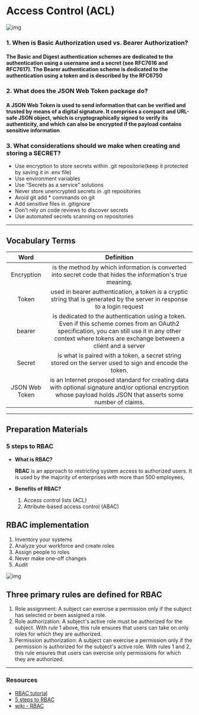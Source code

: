 # Access Control (ACL)

![img](https://assets.website-files.com/5ff66329429d880392f6cba2/60b8b2a47e5418e33ce5d342_Access%20Control%20List%20(ACL)%20preview.jpg)

### 1. When is Basic Authorization used vs. Bearer Authorization?

#### The Basic and Digest authentication schemes are dedicated to the authentication using a username and a secret (see RFC7616 and RFC7617). The Bearer authentication scheme is dedicated to the authentication using a token and is described by the RFC6750

### 2. What does the JSON Web Token package do?

#### A JSON Web Token is used to send information that can be verified and trusted by means of a digital signature. It comprises a compact and URL-safe JSON object, which is cryptographically signed to verify its authenticity, and which can also be encrypted if the payload contains sensitive information

### 3. What considerations should we make when creating and storing a SECRET?

* Use encryption to store secrets within .git repositorie(keep it protected by saving it in .env file)
* Use environment variables
* Use “Secrets as a service” solutions
* Never store unencrypted secrets in .git repositories
* Avoid git add * commands on git
* Add sensitive files in .gitignore
* Don’t rely on code reviews to discover secrets
* Use automated secrets scanning on repositories

****

## Vocabulary Terms

|      Word      |                                                                                                 Definition                                                                                                  |
| :------------: | :---------------------------------------------------------------------------------------------------------------------------------------------------------------------------------------------------------: |
|   Encryption   |                                                 is the method by which information is converted into secret code that hides the information's true meaning.                                                 |
|     Token      |                                          used in bearer authentication, a token is a cryptic string that is generated by the server in response to a login request                                          |
|     bearer     | is dedicated to the authentication using a token. Even if this scheme comes from an OAuth2 specification, you can still use it in any other context where tokens are exchange between a client and a server |
|     Secret     |                                                   is what is paired with a token, a secret string stored on the server used to sign and encode the token.                                                   |
| JSON Web Token |                     is an Internet proposed standard for creating data with optional signature and/or optional encryption whose payload holds JSON that asserts some number of claims.                      |

****

## Preparation Materials

### 5 steps to RBAC

* **What is RBAC?**

  **RBAC** is an approach to restricting system access to authorized users. It is used by the majority of enterprises with more than 500 employees,

* **Benefits of RBAC?**

   1. Access control lists (ACL)
   1. Attribute-based access control (ABAC)

## RBAC implementation

1. Inventory your systems
2. Analyze your workforce and create roles
3. Assign people to roles
4. Never make one-off changes
5. Audit

![img](https://www.imperva.com/learn/wp-content/uploads/sites/13/2020/02/access-control-list.jpg)

## Three primary rules are defined for RBAC

1. Role assignment: A subject can exercise a permission only if the subject has selected or been assigned a role.
1. Role authorization: A subject's active role must be authorized for the subject. With rule 1 above, this rule ensures that users can take on only roles for which they are authorized.
1. Permission authorization: A subject can exercise a permission only if the permission is authorized for the subject's active role. With rules 1 and 2, this rule ensures that users can exercise only permissions for which they are authorized.

****

### Resources

* [RBAC tutorial](https://www.youtube.com/watch?v=C4NP8Eon3cA)
* [5 steps to RBAC](https://www.csoonline.com/article/3060780/5-steps-to-simple-role-based-access-control.html)
* [wiki - RBAC](https://en.wikipedia.org/wiki/Role-based_access_control)